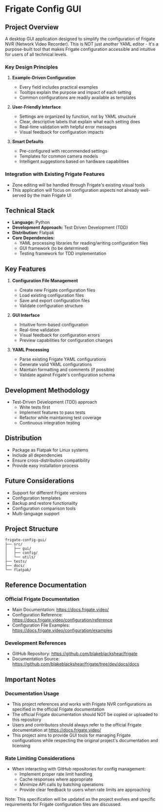# Frigate Config GUI

## Project Overview
A desktop GUI application designed to simplify the configuration of Frigate NVR (Network Video Recorder). This is NOT just another YAML editor - it's a purpose-built tool that makes Frigate configuration accessible and intuitive for users of all technical levels.

### Key Design Principles
1. **Example-Driven Configuration**
   - Every field includes practical examples
   - Tooltips explain the purpose and impact of each setting
   - Common configurations are readily available as templates

2. **User-Friendly Interface**
   - Settings are organized by function, not by YAML structure
   - Clear, descriptive labels that explain what each setting does
   - Real-time validation with helpful error messages
   - Visual feedback for configuration impacts

3. **Smart Defaults**
   - Pre-configured with recommended settings
   - Templates for common camera models
   - Intelligent suggestions based on hardware capabilities

### Integration with Existing Frigate Features
- Zone editing will be handled through Frigate's existing visual tools
- This application will focus on configuration aspects not already well-served by the main Frigate UI

## Technical Stack
- **Language:** Python
- **Development Approach:** Test Driven Development (TDD)
- **Distribution:** Flatpak
- **Core Dependencies:**
  - YAML processing libraries for reading/writing configuration files
  - GUI framework (to be determined)
  - Testing framework for TDD implementation

## Key Features
1. **Configuration File Management**
   - Create new Frigate configuration files
   - Load existing configuration files
   - Save and export configuration files
   - Validate configuration structure

2. **GUI Interface**
   - Intuitive form-based configuration
   - Real-time validation
   - Visual feedback for configuration errors
   - Preview capabilities for configuration changes

3. **YAML Processing**
   - Parse existing Frigate YAML configurations
   - Generate valid YAML configurations
   - Maintain formatting and comments (if possible)
   - Validate against Frigate's configuration schema

## Development Methodology
- Test-Driven Development (TDD) approach
  - Write tests first
  - Implement features to pass tests
  - Refactor while maintaining test coverage
  - Continuous integration testing

## Distribution
- Package as Flatpak for Linux systems
- Include all dependencies
- Ensure cross-distribution compatibility
- Provide easy installation process

## Future Considerations
- Support for different Frigate versions
- Configuration templates
- Backup and restore functionality
- Configuration comparison tools
- Multi-language support

## Project Structure
```
frigate-config-gui/
├── src/
│   ├── gui/
│   ├── config/
│   └── utils/
├── tests/
├── docs/
└── flatpak/
```

## Reference Documentation

### Official Frigate Documentation
- Main Documentation: https://docs.frigate.video/
- Configuration Reference: https://docs.frigate.video/configuration/reference
- Configuration File Examples: https://docs.frigate.video/configuration/examples

### Development References
- GitHub Repository: https://github.com/blakeblackshear/frigate
- Documentation Source: https://github.com/blakeblackshear/frigate/tree/dev/docs/docs

## Important Notes

### Documentation Usage
- This project references and works with Frigate NVR configurations as specified in the official Frigate documentation
- The official Frigate documentation should NOT be copied or uploaded to this repository
- Users and contributors should always refer to the official Frigate documentation at https://docs.frigate.video/
- This project aims to provide GUI tools for managing Frigate configurations while respecting the original project's documentation and licensing

### Rate Limiting Considerations
- When interacting with GitHub repositories for config management:
  - Implement proper rate limit handling
  - Cache responses where appropriate
  - Minimize API calls by batching operations
  - Provide clear feedback to users when rate limits are approaching

Note: This specification will be updated as the project evolves and specific requirements for Frigate configuration files are discussed.
